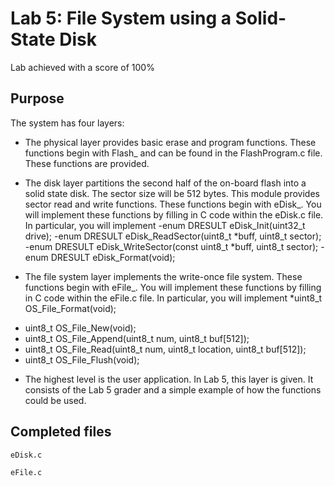 # Lab 5: File System using a Solid-State Disk

Lab achieved with a score of 100%

## Purpose

The system has four layers:

- The physical layer provides basic erase and program functions. These functions begin with Flash_ and can be found in the FlashProgram.c file. These functions are provided.

- The disk layer partitions the second half of the on-board flash into a solid state disk. The sector size will be 512 bytes. This module provides sector read and write functions. These functions begin with eDisk_. You will implement these functions by filling in C code within the eDisk.c file. In particular, you will implement
  -enum DRESULT eDisk_Init(uint32_t drive);
  -enum DRESULT eDisk_ReadSector(uint8_t *buff, uint8_t sector);
  -enum DRESULT eDisk_WriteSector(const uint8_t *buff, uint8_t sector);
  -enum DRESULT eDisk_Format(void);

- The file system layer implements the write-once file system. These functions begin with eFile_. You will implement these functions by filling in C code within the eFile.c file. In particular, you will implement
*uint8_t OS_File_Format(void);
 * uint8_t OS_File_New(void);
 * uint8_t OS_File_Append(uint8_t num, uint8_t buf[512]);
 * uint8_t OS_File_Read(uint8_t num, uint8_t location, uint8_t buf[512]);
 * uint8_t OS_File_Flush(void);

- The highest level is the user application. In Lab 5, this layer is given. It consists of the Lab 5 grader and a simple example of how the functions could be used.

## Completed files

`eDisk.c`

`eFile.c`
